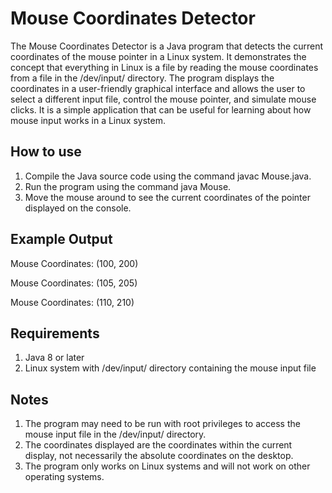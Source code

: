# Mouse Coordinates Detector

The Mouse Coordinates Detector is a Java program that detects the current coordinates of the mouse pointer in a Linux system. It demonstrates the concept that everything in Linux is a file by reading the mouse coordinates from a file in the /dev/input/ directory. The program displays the coordinates in a user-friendly graphical interface and allows the user to select a different input file, control the mouse pointer, and simulate mouse clicks. It is a simple application that can be useful for learning about how mouse input works in a Linux system.

## How to use
1. Compile the Java source code using the command javac Mouse.java.
2. Run the program using the command java Mouse.
3. Move the mouse around to see the current coordinates of the pointer displayed on the console.

## Example Output
Mouse Coordinates: (100, 200)

Mouse Coordinates: (105, 205)

Mouse Coordinates: (110, 210)

## Requirements
1. Java 8 or later
2. Linux system with /dev/input/ directory containing the mouse input file

## Notes

1. The program may need to be run with root privileges to access the mouse input file in the /dev/input/ directory.
2. The coordinates displayed are the coordinates within the current display, not necessarily the absolute coordinates on the desktop.
3. The program only works on Linux systems and will not work on other operating systems.


